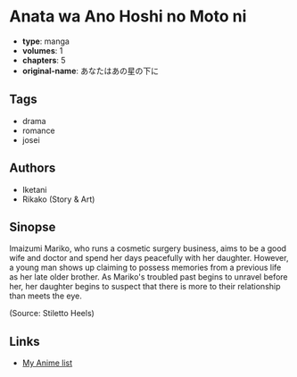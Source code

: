 # Anata wa Ano Hoshi no Moto ni

-   **type**: manga
-   **volumes**: 1
-   **chapters**: 5
-   **original-name**: あなたはあの星の下に

## Tags

-   drama
-   romance
-   josei

## Authors

-   Iketani
-   Rikako (Story & Art)

## Sinopse

Imaizumi Mariko, who runs a cosmetic surgery business, aims to be a good wife and doctor and spend her days peacefully with her daughter. However, a young man shows up claiming to possess memories from a previous life as her late older brother. As Mariko's troubled past begins to unravel before her, her daughter begins to suspect that there is more to their relationship than meets the eye.

(Source: Stiletto Heels)

## Links

-   [My Anime list](https://myanimelist.net/manga/104017/Anata_wa_Ano_Hoshi_no_Moto_ni)
